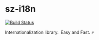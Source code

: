 sz-i18n
======

[![Build Status](https://travis-ci.org/StefanYohansson/sz-i18n.svg?branch=master)](https://travis-ci.org/StefanYohansson/sz-i18n)

Internationalization library. ️ Easy and Fast. ⚡️
